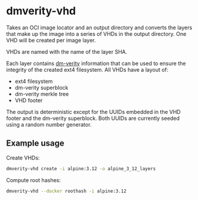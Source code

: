 # dmverity-vhd

Takes an OCI image locator and an output directory and converts the layers that
make up the image into a series of VHDs in the output directory. One VHD will
be created per image layer.

VHDs are named with the name of the layer SHA.

Each layer contains
[dm-verity](https://www.kernel.org/doc/html/latest/admin-guide/device-mapper/verity.html)
information that can be used to ensure the integrity of the created ext4
filesystem. All VHDs have a layout of:

- ext4 filesystem
- dm-verity superblock
- dm-verity merkle tree
- VHD footer

The output is deterministic except for the UUIDs embedded in the VHD footer and
the dm-verity superblock. Both UUIDs are currently seeded using a random number
generator.

## Example usage

Create VHDs:
```bash
dmverity-vhd create -i alpine:3.12 -o alpine_3_12_layers
```

Compute root hashes:
```bash
dmverity-vhd --docker roothash -i alpine:3.12
```
